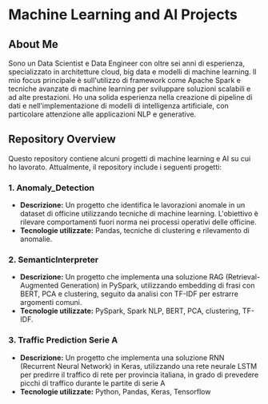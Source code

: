 # Machine Learning and AI Projects

## About Me
Sono un Data Scientist e Data Engineer con oltre sei anni di esperienza, specializzato in architetture cloud, big data e modelli di machine learning. Il mio focus principale è sull'utilizzo di framework come Apache Spark e tecniche avanzate di machine learning per sviluppare soluzioni scalabili e ad alte prestazioni. Ho una solida esperienza nella creazione di pipeline di dati e nell'implementazione di modelli di intelligenza artificiale, con particolare attenzione alle applicazioni NLP e generative.

## Repository Overview
Questo repository contiene alcuni progetti di machine learning e AI su cui ho lavorato. Attualmente, il repository include i seguenti progetti:

### 1. **Anomaly_Detection**
   - **Descrizione:** Un progetto che identifica le lavorazioni anomale in un dataset di officine utilizzando tecniche di machine learning. L'obiettivo è rilevare comportamenti fuori norma nei processi operativi delle officine.
   - **Tecnologie utilizzate:** Pandas, tecniche di clustering e rilevamento di anomalie.

### 2. **SemanticInterpreter**
   - **Descrizione:** Un progetto che implementa una soluzione RAG (Retrieval-Augmented Generation) in PySpark, utilizzando embedding di frasi con BERT, PCA e clustering, seguito da analisi con TF-IDF per estrarre argomenti comuni.
   - **Tecnologie utilizzate:** PySpark, Spark NLP, BERT, PCA, clustering, TF-IDF.

### 3. **Traffic Prediction Serie A**
   - **Descrizione:** Un progetto che implementa una soluzione RNN (Recurrent Neural Network) in Keras, utilizzando una rete neurale LSTM per predirre il traffico di rete per provincia italiana, in grado di prevedere picchi di traffico durante le partite di serie A
   - **Tecnologie utilizzate:** Python, Pandas, Keras, Tensorflow
